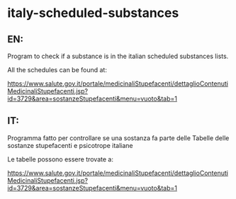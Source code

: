 # italy-scheduled-substances

## EN:

Program to check if a substance is in the italian scheduled substances lists.


All the schedules can be found at:

https://www.salute.gov.it/portale/medicinaliStupefacenti/dettaglioContenutiMedicinaliStupefacenti.jsp?id=3729&area=sostanzeStupefacenti&menu=vuoto&tab=1

## IT:

Programma fatto per controllare se una sostanza fa parte delle Tabelle delle sostanze stupefacenti e psicotrope italiane

Le tabelle possono essere trovate a:

https://www.salute.gov.it/portale/medicinaliStupefacenti/dettaglioContenutiMedicinaliStupefacenti.jsp?id=3729&area=sostanzeStupefacenti&menu=vuoto&tab=1

